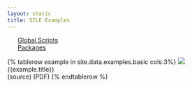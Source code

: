 ```yaml
---
layout: static
title: SILE Examples
---
```


<ul>
  <a href="{{ site.baseurl }}/examples/global.html">Global Scripts</a><br>
  <a href="{{ site.baseurl }}/examples/packages.html">Packages</a>
</ul>

<table class="examples">
{% tablerow example in site.data.examples.basic cols:3%}
    <a href="https://raw.githubusercontent.com/simoncozens/sile/master/examples/{{example.fn}}.png">
    <img src="https://raw.githubusercontent.com/simoncozens/sile/master/examples/{{example.fn}}.png">
    </a>
    <br/>
    <span class="title">{{example.title}}</span><br/>
    (<a *href="https://raw.githubusercontent.com/simoncozens/sile/master/examples/{{example.source}}">source</a>)
    (<a* href="https://raw.githubusercontent.com/simoncozens/sile/master/examples/{{example.fn}}.pdf">PDF</a>)
{% endtablerow %}
</table>
